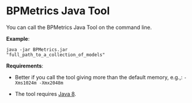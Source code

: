 BPMetrics Java Tool
==================================

You can call the BPMetrics Java Tool on the command line.

**Example**:

<code>java -jar BPMetrics.jar "full_path_to_a_collection_of_models"</code>

**Requirements**:

* Better if you call the tool giving more than the default memory, e.g.,:
<code>-Xms1024m -Xmx2048m</code>

* The tool requires [Java 8](http://www.oracle.com/technetwork/java/javase/overview/java8-2100321.html).
